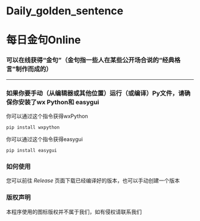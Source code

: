 # Daily_golden_sentence   
# 每日金句Online   
### 可以在线获得“金句”（金句指一些人在某些公开场合说的“经典格言”制作而成的）   
----
### 如果你要手动（从编辑器或其他位置）运行（或编译）Py文件，请确保你安装了wx Python和 easygui     
你可以通过这个指令获得wxPython      
```
pip install wxpython
```   
你可以通过这个指令获得easygui
```
pip install easygui
```

### 如何使用    
您可以前往 *Release* 页面下载已经编译好的版本，也可以手动创建一个版本  
### 版权声明   
本程序使用的图标版权并不属于我们，如有侵权请联系我们   
